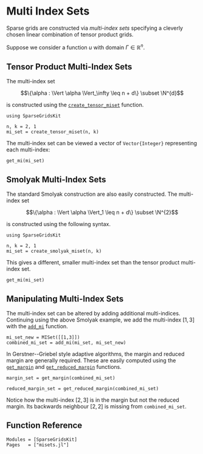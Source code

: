 # Multi Index Sets
Sparse grids are constructed via *multi-index sets* specifying a cleverly chosen linear combination of tensor product grids.

Suppose we consider a function $u$ with domain $\Gamma\in\mathbb{R}^n$.

## Tensor Product Multi-Index Sets
The multi-index set
```math
\{\alpha : \Vert \alpha \Vert_\infty \leq n + d\} \subset \N^{d}
```
is constructed using the [`create_tensor_miset`](@ref) function.
```@example misets
using SparseGridsKit

n, k = 2, 1
mi_set = create_tensor_miset(n, k)
```
The multi-index set can be viewed a vector of `Vector{Integer}` representing each multi-index:
```@example misets
get_mi(mi_set)
```

## Smolyak Multi-Index Sets 
The standard Smolyak construction are also easily constructed.
The multi-index set
```math
\{\alpha : \Vert \alpha \Vert_1 \leq n + d\} \subset \N^{2}
```
is constructed using the following syntax.
```@example misets
using SparseGridsKit

n, k = 2, 1
mi_set = create_smolyak_miset(n, k)
```
This gives a different, smaller multi-index set than the tensor product multi-index set.
```@example misets
get_mi(mi_set)
```

## Manipulating Multi-Index Sets
The multi-index set can be altered by adding additional multi-indices.
Continuing using the above Smolyak example, we add the multi-index $[1, 3]$ with the [`add_mi`](@ref) function.
```@example misets
mi_set_new = MISet([[1,3]]) 
combined_mi_set = add_mi(mi_set, mi_set_new)
```

In Gerstner--Griebel style adaptive algorithms, the margin and reduced margin are generally required.
These are easily computed using the [`get_margin`](@ref) and [`get_reduced_margin`](@ref) functions.
```@example misets
margin_set = get_margin(combined_mi_set)
```
```@example misets
reduced_margin_set = get_reduced_margin(combined_mi_set)
```
Notice how the multi-index $[2,3]$ is in the margin but not the reduced margin.
Its backwards neighbour $[2,2]$ is missing from `combined_mi_set`.

## Function Reference
```@autodocs
Modules = [SparseGridsKit]
Pages   = ["misets.jl"]
```